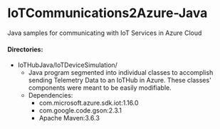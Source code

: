 # IoTCommunications2Azure-Java

Java samples for communicating with IoT Services in Azure Cloud



#### Directories: 

- IoTHubJava/IoTDeviceSimulation/
  - Java program segmented into individual classes to accomplish sending Telemetry Data to an IoTHub in Azure. These classes' components were meant to be easily modifiable.  
  - Dependencies:
    - com.microsoft.azure.sdk.iot:1.16.0
    - com.google.code.gson:2.3.1
    - Apache Maven:3.6.3



